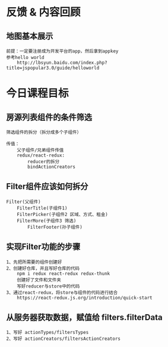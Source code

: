# 反馈 & 内容回顾

## 地图基本展示
	前提：一定要注册成为开发平台的app，然后拿到appkey
	参考hello world
		http://lbsyun.baidu.com/index.php?title=jspopular3.0/guide/helloworld


# 今日课程目标

## 房源列表组件的条件筛选
	筛选组件的拆分（拆分成多个子组件）
	
	传值：
		父子组件/兄弟组件传值
		redux/react-redux:
			reducer的拆分
			bindActionCreators

## Filter组件应该如何拆分
	Filter(父组件)
		FilterTitle(子组件1)
		FilterPicker(子组件2 区域、方式、租金)
		FilterMore(子组件3 筛选)
			FilterFooter(孙子组件)

## 实现Filter功能的步骤
	1、先把所需要的组件创建好
	2、创建好仓库，并且写好仓库的代码
		npm i redux react-redux redux-thunk
		创建好了文件和文件夹
		写好reducer与store中的代码
	3、通过react-redux，将store与组件的代码进行结合
		https://react-redux.js.org/introduction/quick-start

## 从服务器获取数据，赋值给 filters.filterData
	1、写好 actionTypes/filtersTypes
	2、写好 actionCreators/filtersActionCreators


